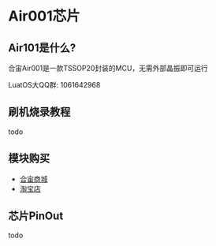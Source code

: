 # Air001芯片

## Air101是什么?

合宙Air001是一款TSSOP20封装的MCU，无需外部晶振即可运行

LuatOS大QQ群: 1061642968

## 刷机烧录教程

todo

## 模块购买

* [合宙商城](https://appc6kjfor22343.h5.xiaoeknow.com)
* [淘宝店](https://luat.taobao.com)

## 芯片PinOut

todo
